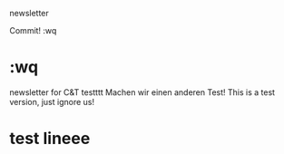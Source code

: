 newsletter

Commit!
:wq



:wq
==========

newsletter for C&amp;T
testttt
Machen wir einen anderen Test!
This is a test version, just ignore us!
# test lineee
